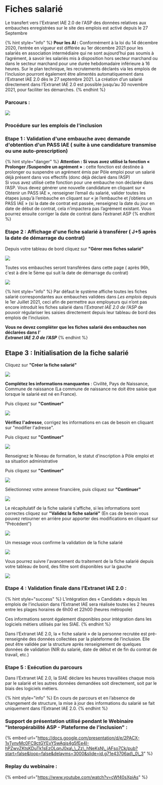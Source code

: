 # Fiches salarié

Le transfert vers l'Extranet IAE 2.0  de l'ASP  des données relatives aux embauches enregistrées sur le site des emplois est activé depuis le 27 Septembre

{% hint style="info" %}
**Pour les AI :** Conformément à la loi du 14 décembre 2020, l’entrée en vigueur est différée au 1er décembre 2021 pour les salariés en association intermédiaire qui ne sont aujourd’hui pas soumis à l’agrément, à savoir les salariés mis à disposition hors secteur marchand ou dans le secteur marchand pour une durée hebdomadaire inférieure à 16 heures. Sur le plan technique, les recrutements déclarés via les emplois de l’inclusion pourront également être alimentés automatiquement dans l’Extranet IAE 2.0 dès le 27 septembre 2021. La création d’un salarié directement dans l’Extranet IAE 2.0 est possible jusqu’au 30 novembre 2021, pour faciliter les démarches.
{% endhint %}

### Parcours :

![](../.gitbook/assets/image%20%28154%29.png)

### Procédure sur les emplois de l'inclusion

### Etape 1 : Validation d'une embauche avec demande d'obtention d'un PASS IAE \( suite à une candidature transmise ou une auto-prescription\)

{% hint style="danger" %}
**Attention : Si vous avez utilisé la fonction « Prolonger /Suspendre un agrément »** : cette fonction est destinée à prolonger ou suspendre un agrément émis par Pôle emploi pour un salarié déjà présent dans vos effectifs \(donc déjà déclaré dans l’ASP\)  
Si vous avez utilisé cette fonction pour une embauche non déclarée dans l’ASP. Vous devez générer une nouvelle candidature en cliquant sur « Obtenir un PASS IAE », renseigner l’email du salarié, valider toutes les étapes jusqu’à l’embauche en cliquant sur « je l’embauche et j’obtiens un PASS IAE » \(si la date de contrat est passée, renseignez la date du jour en date de début de contrat, cela n’impactera pas l’agrément existant. Vous pourrez ensuite corriger la date de contrat dans l’extranet ASP
{% endhint %}

### Etape 2 : Affichage d'une fiche salarié à transférer \( J+5 après la date de démarrage du contrat\)

Depuis votre tableau de bord cliquez sur  **"Gérer mes fiches salarié"**  

![](../.gitbook/assets/image%20%28144%29.png)

Toutes vos embauches seront transférées dans cette page \( après 96h, c'est à dire le 5ème qui suit la date de démarrage du contrat\)

![](../.gitbook/assets/image%20%28152%29.png)

{% hint style="info" %}
Par défaut le système affiche toutes les fiches salarié correspondantes aux embauches validées dans _Les emplois_ depuis le 1er Juillet 2021, ceci afin de permettre aux employeurs qui n’ont pas encore introduit les fiches salarié dans l’_Extranet IAE 2.0 de l’ASP_ de pouvoir régulariser les saisies directement depuis leur tableau de bord des emplois de l’inclusion.

**Vous ne devez compléter que les fiches salarié des embauches non déclarées dans l’**  
_**Extranet IAE 2.0 de l’ASP**_
{% endhint %}

## Etape 3 : Initialisation de la fiche salarié 

Cliquez sur **"Créer la fiche salarié"**

![](../.gitbook/assets/image%20%28146%29.png)

**Complétez les informations manquantes**  : Civilité, Pays de Naissance, Commune de naissance \(La commune de naissance ne doit être saisie que lorsque le salarié est né en France\). 

Puis cliquez sur **"Continuer"**

![](../.gitbook/assets/image%20%28149%29.png)

**Vérifiez l'adresse**, corrigez les informations en cas de besoin en cliquant sur "modifier l'adresse". 

Puis cliquez sur **"Continuer"**

![](../.gitbook/assets/image%20%28151%29.png)

Renseignez le Niveau de formation, le statut d'inscription à Pôle emploi et sa situation administrative

Puis cliquez sur **"Continuer"**

![](../.gitbook/assets/image%20%28156%29.png)

Sélectionnez votre annexe financière, puis cliquez sur **"Continuer"**

![](../.gitbook/assets/image%20%28153%29.png)

Le récapitulatif de la fiche salarié s'affiche, si les informations sont correctes cliquez sur **"Validez la fiche salarié"** \(En cas de besoin vous pouvez retourner en arrière pour apporter des modifications en cliquant sur "Précédent"\)

![](../.gitbook/assets/image%20%28150%29.png)

Un message vous confirme la validation de la fiche salarié

![](../.gitbook/assets/image%20%28155%29.png)

Vous pourrez suivre l'avancement du traitement de la fiche salarié depuis votre tableau de bord, des filtre sont disponibles sur la gauche

![](../.gitbook/assets/image%20%28147%29.png)

### Etape 4 : Validation finale dans l’Extranet IAE 2.0 :

{% hint style="success" %}
L’intégration des « Candidats » depuis les emplois de l'inclusion dans l’Extranet IAE sera réalisée toutes les 2 heures entre les plages horaires de 6h00 et 22h00 \(heures métropole\)

Ces informations seront également disponibles pour intégration dans les logiciels métiers utilisés par les SIAE.
{% endhint %}

Dans l’Extranet IAE 2.0, la « fiche salarié » de la personne recrutée est pré- renseignée des données collectées par la plateforme de l’inclusion. Elle peut être validée par la structure après renseignement de quelques données de validation \(NIR du salarié, date de début et de fin du contrat de travail, etc.\)

### Etape 5 : Exécution du parcours

Dans l’Extranet IAE 2.0, la SIAE déclare les heures travaillées chaque mois par le salarié et les autres données demandées soit directement, soit par le biais des logiciels métiers.

{% hint style="info" %}
En cours de parcours et en l’absence de changement de structure, la mise à jour des informations du salarié se fait uniquement dans l’Extranet IAE 2.0.
{% endhint %}



### Support de présentation utilisé pendant le Webinaire "Interopérabilité ASP - Plateforme de l'inclusion" : 

{% embed url="https://docs.google.com/presentation/d/e/2PACX-1vTynvMc0FC9ctGYEvY5wAgjs4g5fEe4I-hPZwvZKtsKDuTk1sEzOLqnJ0xa\_\_Zz\_hNeKsN\_jAFso7Ck/pub?start=false&loop=false&delayms=3000&slide=id.g71e43706ad\_0\_3" %}

### Replay du webinaire  :

{% embed url="https://www.youtube.com/watch?v=cWf40sXpiAs" %}









